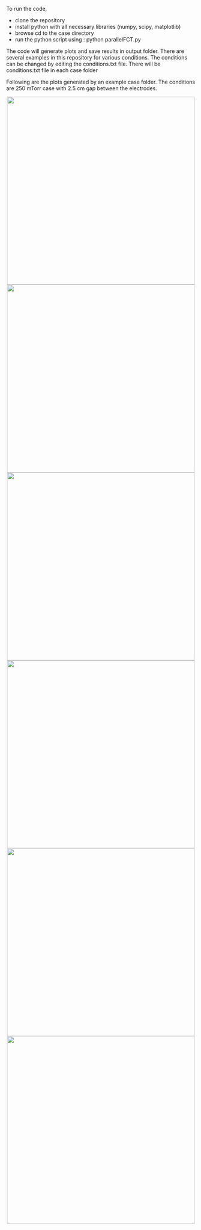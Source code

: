To run the code, 
* clone the repository
* install python with all necessary libraries (numpy, scipy, matplotlib)
* browse cd to the case directory 
* run the python script using : python parallelFCT.py

The code will generate plots and save results in output folder. 
There are several examples in this repository for various conditions. 
The conditions can be changed by editing the conditions.txt file. There will be conditions.txt file in each case folder

Following are the plots generated by an example case folder. The conditions are 250 mTorr case with 2.5 cm gap between the electrodes. 



<div style="text-align:center;"><img width="500" src=https://user-images.githubusercontent.com/33637348/230815530-899821b7-ed87-4bca-b4d2-1cc408aa673d.png>
<img width="500" src=https://user-images.githubusercontent.com/33637348/230816077-79cd5c1c-1584-46aa-8c2b-a8748964757c.png>
<img width="500" src=https://user-images.githubusercontent.com/33637348/230816172-634e0c7b-55e9-499d-805f-ff279a7cb4f5.png>
<img width="500" src=https://user-images.githubusercontent.com/33637348/230816229-5202ea41-4f0a-4bc2-8017-a30f07daebc5.png>
<img width="500" src=https://user-images.githubusercontent.com/33637348/230816273-de1e6b43-07ce-44ab-b46e-7fe0922c1062.png>
<img width="500" src=https://user-images.githubusercontent.com/33637348/230816392-4d59a945-157c-4c42-9617-cb95fb93a608.png></div>
